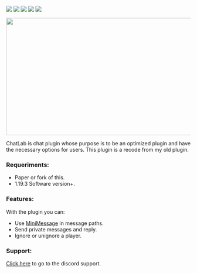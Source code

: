 <img src= "https://img.shields.io/github/license/devblook/chatlab?style=for-the-badge"> <img src= "https://img.shields.io/github/stars/devblook/chatlab?style=for-the-badge"> <img src= "https://img.shields.io/github/forks/devblook/chatlab?style=for-the-badge"> <img src = "https://img.shields.io/github/actions/workflow/status/devblook/chatlab/gradle.yml?style=for-the-badge"> [<img src = "https://img.shields.io/badge/Support-grey?logo=discord&style=for-the-badge">](https://discord.devblook.team)

<p align="center">
 <picture>
  <source media="(prefers-color-scheme: dark)" srcset="https://i.ibb.co/tXbMdxB/plugin-background-black.png"> 
  <img src="https://i.ibb.co/LpBJk0F/plugin-background.png" width="550" height="320" />
 </pictue>
</p>

ChatLab is chat plugin whose purpose is to be an optimized plugin and have the necessary options for users.
This plugin is a recode from my old plugin.

### Requeriments:

- Paper or fork of this.
- 1.19.3 Software version+.

### Features:

With the plugin you can:

- Use [MiniMessage](https://docs.advntr.dev/minimessage/index.html) in message paths.
- Send private messages and reply.
- Ignore or unignore a player.

### Support:
[Click here](https://discord.devblook.team/) to go to the discord support.
